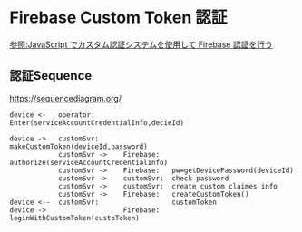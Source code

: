Firebase Custom Token 認証
====

[参照:JavaScript でカスタム認証システムを使用して Firebase 認証を行う](https://firebase.google.com/docs/auth/web/custom-auth?hl=ja)

認証Sequence
----
https://sequencediagram.org/
```
device <-	operator:					Enter(serviceAccountCredentialInfo,decieId)

device ->	customSvr: 					makeCustomToken(deviceId,password)
			customSvr ->	Firebase:	authorize(serviceAccountCredentialInfo)
			customSvr ->	Firebase:	pw=getDevicePassword(deviceId)
            customSvr -> 	customSvr:	check password
            customSvr -> 	customSvr:	create custom claimes info
            customSvr -> 	Firebase:	createCustomToken()
device <--  customSvr:					customToken
device ->				 	Firebase:	loginWithCustomToken(custoToken)
```
